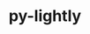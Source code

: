 ---
title: "py-lightly"
layout: cache
categories: [package, develop-2024-01-21]
meta: {"versions": ["1.4.18"], "compilers": ["apple-clang@=15.0.0", "gcc@=11.3.0"], "oss": ["ubuntu22.04", "ventura"], "platforms": ["darwin", "linux"], "targets": ["aarch64", "x86_64_v3"], "stacks": ["ml-darwin-aarch64-mps", "ml-linux-x86_64-cpu", "ml-linux-x86_64-cuda", "root"], "num_specs": 3, "num_specs_by_stack": {"ml-darwin-aarch64-mps": 1, "root": 3, "ml-linux-x86_64-cpu": 1, "ml-linux-x86_64-cuda": 1}}
spec_details: [{"hash": "gzzf67su3hl5evljne5a5j2qyd6v2kxe", "compiler": "apple-clang@=15.0.0", "versions": ["1.4.18"], "os": "ventura", "platform": "darwin", "target": "aarch64", "variants": ["build_system=python_pip"], "stacks": ["ml-darwin-aarch64-mps", "root"], "size": "-", "tarball": "https://binaries.spack.io/develop-2024-01-21/build_cache/darwin-ventura-aarch64/apple-clang-15.0.0/py-lightly-1.4.18/darwin-ventura-aarch64-apple-clang-15.0.0-py-lightly-1.4.18-gzzf67su3hl5evljne5a5j2qyd6v2kxe.spack"}, {"hash": "s75hefwv5jz3e6ohkbyt2rzzxtmwi63l", "compiler": "gcc@=11.3.0", "versions": ["1.4.18"], "os": "ubuntu22.04", "platform": "linux", "target": "x86_64_v3", "variants": ["build_system=python_pip"], "stacks": ["root", "ml-linux-x86_64-cpu"], "size": "-", "tarball": "https://binaries.spack.io/develop-2024-01-21/build_cache/linux-ubuntu22.04-x86_64_v3/gcc-11.3.0/py-lightly-1.4.18/linux-ubuntu22.04-x86_64_v3-gcc-11.3.0-py-lightly-1.4.18-s75hefwv5jz3e6ohkbyt2rzzxtmwi63l.spack"}, {"hash": "fjjedlkpscxpc5iimet6ihz7zpvwmgsm", "compiler": "gcc@=11.3.0", "versions": ["1.4.18"], "os": "ubuntu22.04", "platform": "linux", "target": "x86_64_v3", "variants": ["build_system=python_pip"], "stacks": ["root", "ml-linux-x86_64-cuda"], "size": "-", "tarball": "https://binaries.spack.io/develop-2024-01-21/build_cache/linux-ubuntu22.04-x86_64_v3/gcc-11.3.0/py-lightly-1.4.18/linux-ubuntu22.04-x86_64_v3-gcc-11.3.0-py-lightly-1.4.18-fjjedlkpscxpc5iimet6ihz7zpvwmgsm.spack"}]
---